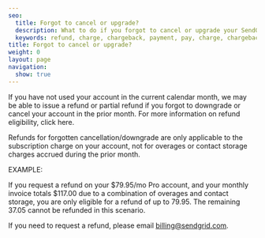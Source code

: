 ```yaml
---
seo:
  title: Forgot to cancel or upgrade?
  description: What to do if you forgot to cancel or upgrade your SendGrid account.
  keywords: refund, charge, chargeback, payment, pay, charge, chargeback, forgot, cancel, upgrade, accidentally
title: Forgot to cancel or upgrade?
weight: 0
layout: page
navigation:
  show: true
---
```

If you have not used your account in the current calendar month, we may be able to issue a refund or partial refund if you forgot to downgrade or cancel your account in the prior month. For more information on refund eligibility, click here. 

Refunds for forgotten cancellation/downgrade are only applicable to the subscription charge on your account, not for overages or contact storage charges accrued during the prior month. 

EXAMPLE:

If you request a refund on your $79.95/mo Pro account, and your monthly invoice totals $117.00 due to a combination of overages and contact storage, you are only eligible for a refund of up to 79.95. The remaining 37.05 cannot be refunded in this scenario. 

If you need to request a refund, please email [billing@sendgrid.com](mailto:billing@sendgrid.com).
